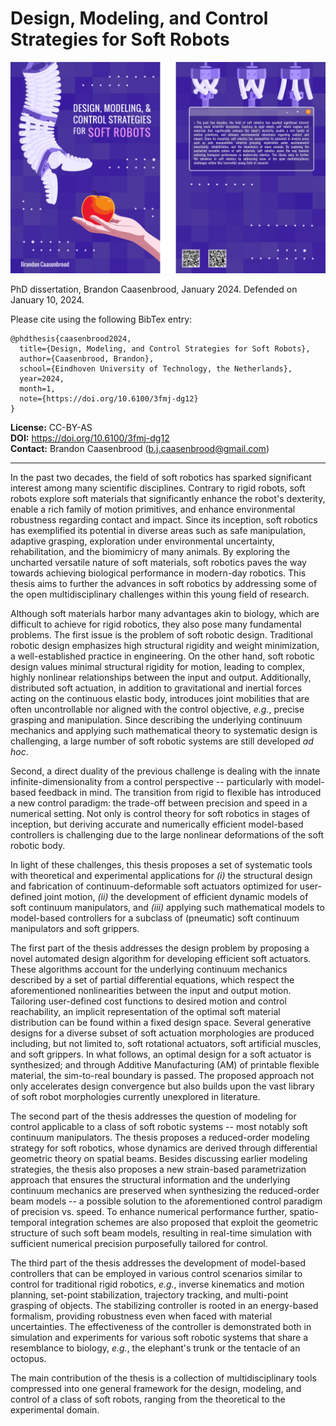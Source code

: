 Design, Modeling, and Control Strategies for Soft Robots
========================================================

<img src="figs/cover-combined.png" width="600"/>

PhD dissertation, Brandon Caasenbrood, January 2024. Defended on January 10, 2024. 

Please cite using the following BibTex entry:

```
@phdthesis{caasenbrood2024,
  title={Design, Modeling, and Control Strategies for Soft Robots},
  author={Caasenbrood, Brandon},
  school={Eindhoven University of Technology, the Netherlands},
  year=2024,
  month=1,
  note={https://doi.org/10.6100/3fmj-dg12}
}
```
**License:** CC-BY-AS  
**DOI:** https://doi.org/10.6100/3fmj-dg12  
**Contact:** Brandon Caasenbrood (<b.j.caasenbrood@gmail.com>)  

---

In the past two decades, the field of soft robotics has sparked significant interest among many scientific disciplines. Contrary to rigid robots, soft robots explore soft materials that significantly enhance the robot's dexterity, enable a rich family of motion primitives, and enhance environmental robustness regarding contact and impact. Since its inception, soft robotics has exemplified its potential in diverse areas such as safe manipulation, adaptive grasping, exploration under environmental uncertainty, rehabilitation, and the biomimicry of many animals. By exploring the uncharted versatile nature of soft materials, soft robotics paves the way towards achieving biological performance in modern-day robotics. This thesis aims to further the advances in soft robotics by addressing some of the open multidisciplinary challenges within this young field of research.

Although soft materials harbor many advantages akin to biology, which are difficult to achieve for rigid robotics, they also pose many fundamental problems. The first issue is the problem of soft robotic design. Traditional robotic design emphasizes high structural rigidity and weight minimization, a well-established practice in engineering. On the other hand, soft robotic design values minimal structural rigidity for motion, leading to complex, highly nonlinear relationships between the input and output. Additionally, distributed soft actuation, in addition to gravitational and inertial forces acting on the continuous elastic body, introduces joint mobilities that are often uncontrollable nor aligned with the control objective, *e.g.*, precise grasping and manipulation. Since describing the underlying continuum mechanics and applying such mathematical theory to systematic design is challenging, a large number of soft robotic systems are still developed *ad hoc*.

Second, a direct duality of the previous challenge is dealing with the innate infinite-dimensionality from a control perspective -- particularly with model-based feedback in mind. The transition from rigid to flexible has introduced a new control paradigm: the trade-off between precision and speed in a numerical setting. Not only is control theory for soft robotics in stages of inception, but deriving accurate and numerically efficient model-based controllers is challenging due to the large nonlinear deformations of the soft robotic body.

In light of these challenges, this thesis proposes a set of systematic tools with theoretical and experimental applications for *(i)* the structural design and fabrication of continuum-deformable soft actuators optimized for user-defined joint motion, *(ii)* the development of efficient dynamic models of soft continuum manipulators, and *(iii)* applying such mathematical models to model-based controllers for a subclass of (pneumatic) soft continuum manipulators and soft grippers.

The first part of the thesis addresses the design problem by proposing a novel automated design algorithm for developing efficient soft actuators. These algorithms account for the underlying continuum mechanics described by a set of partial differential equations, which respect the aforementioned nonlinearities between the input and output motion. Tailoring user-defined cost functions to desired motion and control reachability, an implicit representation of the optimal soft material distribution can be found within a fixed design space. Several generative designs for a diverse subset of soft actuation morphologies are produced including, but not limited to, soft rotational actuators, soft artificial muscles, and soft grippers. In what follows, an optimal design for a soft actuator is synthesized; and through Additive Manufacturing (AM) of printable flexible material, the sim-to-real boundary is passed. The proposed approach not only accelerates design convergence but also builds upon the vast library of soft robot morphologies currently unexplored in literature.

The second part of the thesis addresses the question of modeling for control applicable to a class of soft robotic systems -- most notably soft continuum manipulators. The thesis proposes a reduced-order modeling strategy for soft robotics, whose dynamics are derived through differential geometric theory on spatial beams. Besides discussing earlier modeling strategies, the thesis also proposes a new strain-based parametrization approach that ensures the structural information and the underlying continuum mechanics are preserved when synthesizing the reduced-order beam models -- a possible solution to the aforementioned control paradigm of precision vs. speed. To enhance numerical performance further, spatio-temporal integration schemes are also proposed that exploit the geometric structure of such soft beam models, resulting in real-time simulation with sufficient numerical precision purposefully tailored for control.

The third part of the thesis addresses the development of model-based controllers that can be employed in various control scenarios similar to control for traditional rigid robotics, *e.g.*, inverse kinematics and motion planning, set-point stabilization, trajectory tracking, and multi-point grasping of objects. The stabilizing controller is rooted in an energy-based formalism, providing robustness even when faced with material uncertainties. The effectiveness of the controller is demonstrated both in simulation and experiments for various soft robotic systems that share a resemblance to biology, *e.g.*, the elephant's trunk or the tentacle of an octopus.

The main contribution of the thesis is a collection of multidisciplinary tools compressed into one general framework for the design, modeling, and control of a class of soft robots, ranging from the theoretical to the experimental domain.

